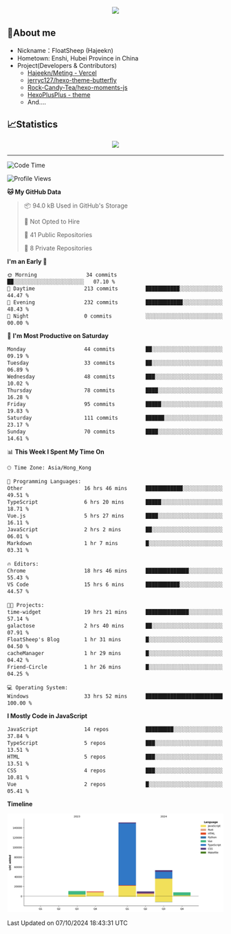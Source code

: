 <p align="center">
   <a href="https://git.io/typing-svg"><img src="https://readme-typing-svg.demolab.com?font=Fira+Code&pause=1000&color=F7DD11&center=true&vCenter=true&width=435&lines=Floating+in+the+clouds~;I'm+glad+to+meet+you+again" /></a>
</p>

## 🥱About me

- Nickname：FloatSheep (Hajeekn)
- Hometown: Enshi, Hubei Province in China
- Project(Developers & Contributors)
   - [Hajeekn/Meting - Vercel](https://github.com/hajeekn/vercel-meting)
   - [jerryc127/hexo-theme-butterfly](https://github.com/jerryc127/hexo-theme-butterfly)
   - [Rock-Candy-Tea/hexo-moments-js](https://github.com/Rock-Candy-Tea/hexo-moments-js)
   - [HexoPlusPlus - theme](https://github.com/HexoPlusPlus/HexoPlusPlus)
   - And....


## 📈Statistics

<div align="center">
<img src="https://github-readme-stats-git-masterrstaa-rickstaa.vercel.app/api?username=FloatSheep" />
</div>

---

<!--START_SECTION:waka-->
![Code Time](http://img.shields.io/badge/Code%20Time-223%20hrs%2020%20mins-blue)

![Profile Views](http://img.shields.io/badge/Profile%20Views-0-blue)

**🐱 My GitHub Data** 

> 📦 94.0 kB Used in GitHub's Storage 
 > 
> 🚫 Not Opted to Hire
 > 
> 📜 41 Public Repositories 
 > 
> 🔑 8 Private Repositories 
 > 
**I'm an Early 🐤** 

```text
🌞 Morning                34 commits          ██░░░░░░░░░░░░░░░░░░░░░░░   07.10 % 
🌆 Daytime                213 commits         ███████████░░░░░░░░░░░░░░   44.47 % 
🌃 Evening                232 commits         ████████████░░░░░░░░░░░░░   48.43 % 
🌙 Night                  0 commits           ░░░░░░░░░░░░░░░░░░░░░░░░░   00.00 % 
```
📅 **I'm Most Productive on Saturday** 

```text
Monday                   44 commits          ██░░░░░░░░░░░░░░░░░░░░░░░   09.19 % 
Tuesday                  33 commits          ██░░░░░░░░░░░░░░░░░░░░░░░   06.89 % 
Wednesday                48 commits          ███░░░░░░░░░░░░░░░░░░░░░░   10.02 % 
Thursday                 78 commits          ████░░░░░░░░░░░░░░░░░░░░░   16.28 % 
Friday                   95 commits          █████░░░░░░░░░░░░░░░░░░░░   19.83 % 
Saturday                 111 commits         ██████░░░░░░░░░░░░░░░░░░░   23.17 % 
Sunday                   70 commits          ████░░░░░░░░░░░░░░░░░░░░░   14.61 % 
```


📊 **This Week I Spent My Time On** 

```text
🕑︎ Time Zone: Asia/Hong_Kong

💬 Programming Languages: 
Other                    16 hrs 46 mins      ████████████░░░░░░░░░░░░░   49.51 % 
TypeScript               6 hrs 20 mins       █████░░░░░░░░░░░░░░░░░░░░   18.71 % 
Vue.js                   5 hrs 27 mins       ████░░░░░░░░░░░░░░░░░░░░░   16.11 % 
JavaScript               2 hrs 2 mins        ██░░░░░░░░░░░░░░░░░░░░░░░   06.01 % 
Markdown                 1 hr 7 mins         █░░░░░░░░░░░░░░░░░░░░░░░░   03.31 % 

🔥 Editors: 
Chrome                   18 hrs 46 mins      ██████████████░░░░░░░░░░░   55.43 % 
VS Code                  15 hrs 6 mins       ███████████░░░░░░░░░░░░░░   44.57 % 

🐱‍💻 Projects: 
time-widget              19 hrs 21 mins      ██████████████░░░░░░░░░░░   57.14 % 
galactose                2 hrs 40 mins       ██░░░░░░░░░░░░░░░░░░░░░░░   07.91 % 
FloatSheep's Blog        1 hr 31 mins        █░░░░░░░░░░░░░░░░░░░░░░░░   04.50 % 
cacheManager             1 hr 29 mins        █░░░░░░░░░░░░░░░░░░░░░░░░   04.42 % 
Friend-Circle            1 hr 26 mins        █░░░░░░░░░░░░░░░░░░░░░░░░   04.25 % 

💻 Operating System: 
Windows                  33 hrs 52 mins      █████████████████████████   100.00 % 
```

**I Mostly Code in JavaScript** 

```text
JavaScript               14 repos            █████████░░░░░░░░░░░░░░░░   37.84 % 
TypeScript               5 repos             ███░░░░░░░░░░░░░░░░░░░░░░   13.51 % 
HTML                     5 repos             ███░░░░░░░░░░░░░░░░░░░░░░   13.51 % 
CSS                      4 repos             ███░░░░░░░░░░░░░░░░░░░░░░   10.81 % 
Vue                      2 repos             █░░░░░░░░░░░░░░░░░░░░░░░░   05.41 % 
```



**Timeline**

![Lines of Code chart](https://raw.githubusercontent.com/FloatSheep/FloatSheep/main/assets/bar_graph.png)


 Last Updated on 07/10/2024 18:43:31 UTC
<!--END_SECTION:waka-->

